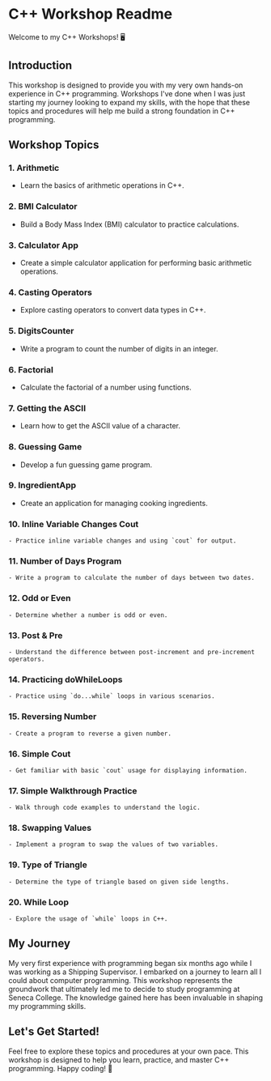 # C++ Workshop Readme

Welcome to my C++ Workshops! 🖥️

## Introduction

This workshop is designed to provide you with my very own hands-on experience in C++ programming. Workshops I've done when I was just starting my journey looking to expand my skills, with the hope that these topics and procedures will help me build a strong foundation in C++ programming.

## Workshop Topics

### 1. Arithmetic
   - Learn the basics of arithmetic operations in C++.

### 2. BMI Calculator
   - Build a Body Mass Index (BMI) calculator to practice calculations.

### 3. Calculator App
   - Create a simple calculator application for performing basic arithmetic operations.

### 4. Casting Operators
   - Explore casting operators to convert data types in C++.

### 5. DigitsCounter
   - Write a program to count the number of digits in an integer.

### 6. Factorial
   - Calculate the factorial of a number using functions.

### 7. Getting the ASCII
   - Learn how to get the ASCII value of a character.

### 8. Guessing Game
   - Develop a fun guessing game program.

### 9. IngredientApp
   - Create an application for managing cooking ingredients.

### 10. Inline Variable Changes Cout
    - Practice inline variable changes and using `cout` for output.

### 11. Number of Days Program
    - Write a program to calculate the number of days between two dates.

### 12. Odd or Even
    - Determine whether a number is odd or even.

### 13. Post & Pre
    - Understand the difference between post-increment and pre-increment operators.

### 14. Practicing doWhileLoops
    - Practice using `do...while` loops in various scenarios.

### 15. Reversing Number
    - Create a program to reverse a given number.

### 16. Simple Cout
    - Get familiar with basic `cout` usage for displaying information.

### 17. Simple Walkthrough Practice
    - Walk through code examples to understand the logic.

### 18. Swapping Values
    - Implement a program to swap the values of two variables.

### 19. Type of Triangle
    - Determine the type of triangle based on given side lengths.

### 20. While Loop
    - Explore the usage of `while` loops in C++.

## My Journey

My very first experience with programming began six months ago while I was working as a Shipping Supervisor. I embarked on a journey to learn all I could about computer programming. This workshop represents the groundwork that ultimately led me to decide to study programming at Seneca College. The knowledge gained here has been invaluable in shaping my programming skills.

## Let's Get Started!

Feel free to explore these topics and procedures at your own pace. This workshop is designed to help you learn, practice, and master C++ programming. Happy coding! 🚀
